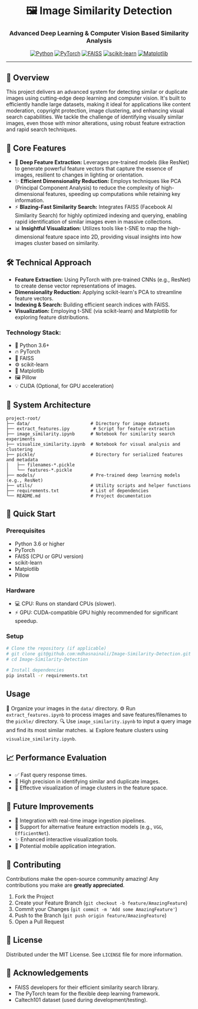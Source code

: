 <div align="center">

# 🖼️ Image Similarity Detection

<h3>Advanced Deep Learning & Computer Vision Based Similarity Analysis</h3>

[![Python](https://img.shields.io/badge/Python-3.8-blue?style=for-the-badge&logo=python)](https://www.python.org)
[![PyTorch](https://img.shields.io/badge/PyTorch-1.12-orange?style=for-the-badge&logo=pytorch&logoColor=white)](https://pytorch.org)
[![FAISS](https://img.shields.io/badge/FAISS-1.7.1-green?style=for-the-badge)](https://github.com/facebookresearch/faiss)
[![scikit-learn](https://img.shields.io/badge/scikit--learn-1.2-blue?style=for-the-badge)](https://scikit-learn.org)
[![Matplotlib](https://img.shields.io/badge/Matplotlib-3.5.0-red?style=for-the-badge&logo=matplotlib&logoColor=white)](https://matplotlib.org)

</div>

---

## 🌟 Overview
This project delivers an advanced system for detecting similar or duplicate images using cutting-edge deep learning and computer vision. It's built to efficiently handle large datasets, making it ideal for applications like content moderation, copyright protection, image clustering, and enhancing visual search capabilities. We tackle the challenge of identifying visually similar images, even those with minor alterations, using robust feature extraction and rapid search techniques.

## 🎯 Core Features
* 🧠 **Deep Feature Extraction:** Leverages pre-trained models (like ResNet) to generate powerful feature vectors that capture the essence of images, resilient to changes in lighting or orientation.
* ✨ **Efficient Dimensionality Reduction:** Employs techniques like PCA (Principal Component Analysis) to reduce the complexity of high-dimensional features, speeding up computations while retaining key information.
* ⚡ **Blazing-Fast Similarity Search:** Integrates FAISS (Facebook AI Similarity Search) for highly optimized indexing and querying, enabling rapid identification of similar images even in massive collections.
* 📊 **Insightful Visualization:** Utilizes tools like t-SNE to map the high-dimensional feature space into 2D, providing visual insights into how images cluster based on similarity.

## 🛠 Technical Approach
* **Feature Extraction:** Using PyTorch with pre-trained CNNs (e.g., ResNet) to create dense vector representations of images.
* **Dimensionality Reduction:** Applying scikit-learn's PCA to streamline feature vectors.
* **Indexing & Search:** Building efficient search indices with FAISS.
* **Visualization:** Employing t-SNE (via scikit-learn) and Matplotlib for exploring feature distributions.

### Technology Stack:
* 🐍 Python 3.6+
* 🔥 PyTorch
* 🚀 FAISS
* ⚙️ scikit-learn
* 🎨 Matplotlib
* 🖼️ Pillow
* 💡 CUDA (Optional, for GPU acceleration)

## 📁 System Architecture

```plaintext
project-root/
├── data/                       # Directory for image datasets
├── extract_features.ipy         # Script for feature extraction
├── image_similarity.ipynb      # Notebook for similarity search experiments
├── visualize_similarity.ipynb  # Notebook for visual analysis and clustering
├── pickle/                     # Directory for serialized features and metadata
│   ├── filenames-*.pickle
│   └── features-*.pickle
├── models/                     # Pre-trained deep learning models (e.g., ResNet)
├── utils/                      # Utility scripts and helper functions
├── requirements.txt            # List of dependencies
└── README.md                   # Project documentation
```

## 🚀 Quick Start

### Prerequisites
* Python 3.6 or higher
* PyTorch
* FAISS (CPU or GPU version)
* scikit-learn
* Matplotlib
* Pillow

### Hardware
* 💻 CPU: Runs on standard CPUs (slower).
* ⚡ GPU: CUDA-compatible GPU highly recommended for significant speedup.

### Setup
```bash
# Clone the repository (if applicable)
# git clone git@github.com:mdhasnainali/Image-Similarity-Detection.git
# cd Image-Similarity-Detection

# Install dependencies
pip install -r requirements.txt
```

## Usage

📂 Organize your images in the `data/` directory.
⚙️ Run `extract_features.ipynb` to process images and save features/filenames to the `pickle/` directory.
🔍 Use `image_similarity.ipynb` to input a query image and find its most similar matches.
📊 Explore feature clusters using `visualize_similarity.ipynb`.

## 📈 Performance Evaluation

* ✅ Fast query response times.
* 🎯 High precision in identifying similar and duplicate images.
* 🎨 Effective visualization of image clusters in the feature space.

## 🌱 Future Improvements

* 🔗 Integration with real-time image ingestion pipelines.
* 🧩 Support for alternative feature extraction models (e.g., `VGG`, `EfficientNet`).
* ✨ Enhanced interactive visualization tools.
* 📱 Potential mobile application integration.

## 🤝 Contributing

Contributions make the open-source community amazing! Any contributions you make are **greatly appreciated**.

1.  Fork the Project
2.  Create your Feature Branch (`git checkout -b feature/AmazingFeature`)
3.  Commit your Changes (`git commit -m 'Add some AmazingFeature'`)
4.  Push to the Branch (`git push origin feature/AmazingFeature`)
5.  Open a Pull Request

## 📄 License

Distributed under the MIT License. See `LICENSE` file for more information.

## 🙏 Acknowledgements

* FAISS developers for their efficient similarity search library.
* The PyTorch team for the flexible deep learning framework.
* Caltech101 dataset (used during development/testing).
